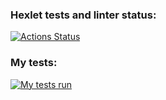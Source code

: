 ### Hexlet tests and linter status:
[![Actions Status](https://github.com/garozaev/frontend-project-46/actions/workflows/hexlet-check.yml/badge.svg)](https://github.com/garozaev/frontend-project-46/actions)
### My tests:
[![My tests run](https://github.com/garozaev/frontend-project-46/actions/workflows/my-tests.yml/badge.svg)](https://github.com/garozaev/frontend-project-46/actions/workflows/my-tests.yml)